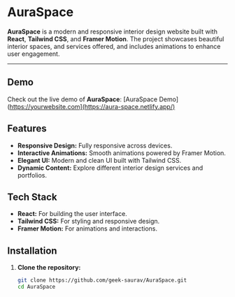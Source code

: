 # AuraSpace

**AuraSpace** is a modern and responsive interior design website built with **React**, **Tailwind CSS**, and **Framer Motion**. The project showcases beautiful interior spaces, and services offered, and includes animations to enhance user engagement.

---

## Demo

Check out the live demo of **AuraSpace**: [AuraSpace Demo](https://yourwebsite.com](https://aura-space.netlify.app/)

## Features

- **Responsive Design:** Fully responsive across devices.
- **Interactive Animations:** Smooth animations powered by Framer Motion.
- **Elegant UI:** Modern and clean UI built with Tailwind CSS.
- **Dynamic Content:** Explore different interior design services and portfolios.

## Tech Stack

- **React:** For building the user interface.
- **Tailwind CSS:** For styling and responsive design.
- **Framer Motion:** For animations and interactions.

## Installation

1. **Clone the repository:**

   ```bash
   git clone https://github.com/geek-saurav/AuraSpace.git
   cd AuraSpace

